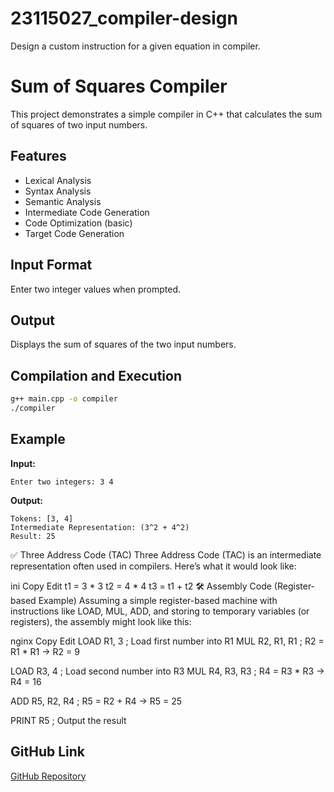 # 23115027_compiler-design
Design a custom instruction for a given equation in compiler.

# Sum of Squares Compiler

This project demonstrates a simple compiler in C++ that calculates the sum of squares of two input numbers.

## Features

- Lexical Analysis
- Syntax Analysis
- Semantic Analysis
- Intermediate Code Generation
- Code Optimization (basic)
- Target Code Generation

## Input Format

Enter two integer values when prompted.

## Output

Displays the sum of squares of the two input numbers.

## Compilation and Execution

```sh
g++ main.cpp -o compiler
./compiler
```

## Example

**Input:**
```
Enter two integers: 3 4
```

**Output:**
```
Tokens: [3, 4]
Intermediate Representation: (3^2 + 4^2)
Result: 25
```
✅ Three Address Code (TAC)
Three Address Code (TAC) is an intermediate representation often used in compilers. Here’s what it would look like:

ini
Copy
Edit
t1 = 3 * 3
t2 = 4 * 4
t3 = t1 + t2
🛠️ Assembly Code (Register-based Example)
Assuming a simple register-based machine with instructions like LOAD, MUL, ADD, and storing to temporary variables (or registers), the assembly might look like this:

nginx
Copy
Edit
LOAD R1, 3       ; Load first number into R1
MUL R2, R1, R1   ; R2 = R1 * R1 → R2 = 9

LOAD R3, 4       ; Load second number into R3
MUL R4, R3, R3   ; R4 = R3 * R3 → R4 = 16

ADD R5, R2, R4   ; R5 = R2 + R4 → R5 = 25

PRINT R5          ; Output the result


## GitHub Link

[GitHub Repository](https://github.com/example/sum_of_squares_compiler)


